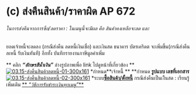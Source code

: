 # (c)    ส่งคืนสินค้า/ราคาผิด AP  672

###### ในการส่งคืนจากการซือ/ลดราคา : ในเมนุนี้จะมีผล คือ สินค้าคงเหลือจะลด และ
ยอดเจ้าหนี้จะลดลง (กรณีส่งคืน ลดหนี้เงินเชื่อ) และเงินสด ธนาคาร บัตรเคริดต
จะเพิ่มขึ้น(กรณีส่งคืนลเหนี้ รับเงินทันที) อีกทั้ง บันทึกรายงานภาษีมูลค่าเพิ่ม

** คลิก  _**“อักษรสีน้ำเงิน”**_ ล่างรูปภาพเพื่อ link ไปดูหน้าที่เกี่ยวข้อง **
[![03.15-ส่งคืนสินค้าลดหนี้-01-300x161](http://www.smlaccount.com/manual/wp-content/uploads/2017/10/03.15-ส่งคืนสินค้าลดหนี้-01-300x161.jpg)](http://www.smlaccount.com/manual/wp-content/uploads/2017/10/03.15-ส่งคืนสินค้าลดหนี้-01.jpg) *กำหนด**เจ้าหนี้ **
**กำหนด **รูปแบบ เลขที่เอกสาร** [![03.15-ส่งคืนสินค้าลดหนี้-02-300x161](http://www.smlaccount.com/manual/wp-content/uploads/2017/10/03.15-ส่งคืนสินค้าลดหนี้-02-300x161.jpg)](http://www.smlaccount.com/manual/wp-content/uploads/2017/10/03.15-ส่งคืนสินค้าลดหนี้-02.jpg)
*ระบบ[**ซื้อสินค้า/ตั้งหนี้**](http://www.smlaccount.com/manual/?page_id=664)
กรณีส่งคืนเป็นเงืินสด : เรียนรู้เพิ่มเติม [**
_“วิธีการรับชำระเงินทุกเมนู”_**](http://www.smlaccount.com/manual/?page_id=365)

